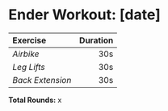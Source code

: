 # Ender Workout: [date]
| Exercise         | Duration |
| :--------------- | -------: |
| _Airbike_        | 30s      |
| _Leg Lifts_      | 30s      |
| _Back Extension_ | 30s      |

**Total Rounds:** x